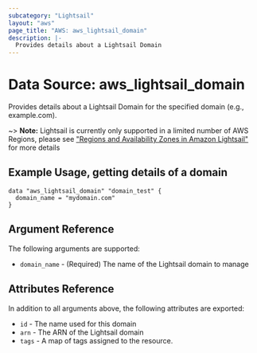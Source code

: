 ```yaml
---
subcategory: "Lightsail"
layout: "aws"
page_title: "AWS: aws_lightsail_domain"
description: |-
  Provides details about a Lightsail Domain
---
```


# Data Source: aws_lightsail_domain

Provides details about a Lightsail Domain for the specified domain (e.g., example.com).

~> **Note:** Lightsail is currently only supported in a limited number of AWS Regions, please see ["Regions and Availability Zones in Amazon Lightsail"](https://lightsail.aws.amazon.com/ls/docs/overview/article/understanding-regions-and-availability-zones-in-amazon-lightsail) for more details

## Example Usage, getting details of a domain

```hcl
data "aws_lightsail_domain" "domain_test" {
  domain_name = "mydomain.com"
}
```

## Argument Reference

The following arguments are supported:

* `domain_name` - (Required) The name of the Lightsail domain to manage

## Attributes Reference

In addition to all arguments above, the following attributes are exported:

* `id` - The name used for this domain
* `arn` - The ARN of the Lightsail domain
* `tags` - A map of tags assigned to the resource.